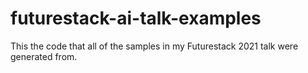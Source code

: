 # futurestack-ai-talk-examples
This the code that all of the samples in my Futurestack 2021 talk were generated from.
